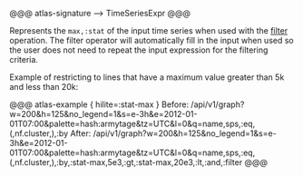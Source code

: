 @@@ atlas-signature
-->
TimeSeriesExpr
@@@

Represents the `max,:stat` of the input time series when used with the [filter](filter.md)
operation. The filter operator will automatically fill in the input when used so the user
does not need to repeat the input expression for the filtering criteria.

Example of restricting to lines that have a maximum value greater than 5k and less than 20k:

@@@ atlas-example { hilite=:stat-max }
Before: /api/v1/graph?w=200&h=125&no_legend=1&s=e-3h&e=2012-01-01T07:00&palette=hash:armytage&tz=UTC&l=0&q=name,sps,:eq,(,nf.cluster,),:by
After: /api/v1/graph?w=200&h=125&no_legend=1&s=e-3h&e=2012-01-01T07:00&palette=hash:armytage&tz=UTC&l=0&q=name,sps,:eq,(,nf.cluster,),:by,:stat-max,5e3,:gt,:stat-max,20e3,:lt,:and,:filter
@@@

